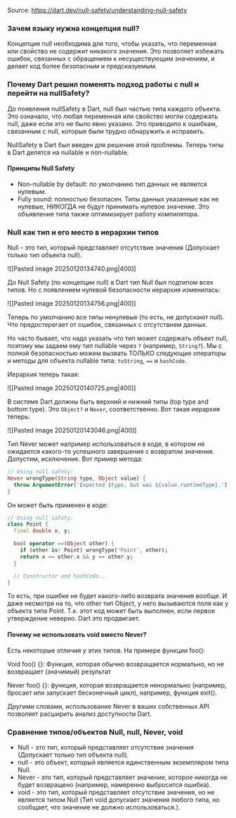 
Source: https://dart.dev/null-safety/understanding-null-safety

### **Зачем языку нужна концепция null?**

Концепция null необходима для того, чтобы указать, что переменная или свойство не содержит никакого значения. Это позволяет избежать ошибок, связанных с обращением к несуществующим значениям, и делает код более безопасным и предсказуемым.

### **Почему Dart решил поменять подход работы с null и перейти на nullSafety?**

До появления nullSafety в Dart, null был частью типа каждого объекта. Это означало, что любая переменная или свойство могли содержать null, даже если это не было явно указано. Это приводило к ошибкам, связанным с null, которые были трудно обнаружить и исправить.

NullSafety в Dart был введен для решения этой проблемы. Теперь типы в Dart делятся на nullable и non-nullable.

#### Принципы Null Safety

- Non-nullable by default: по умолчанию тип данных не является нулевым.
- Fully sound: полностью безопасен. Типы данных указанные как не нулевые, НИКОГДА не будут принимать нулевое значение. Это объявление типа также оптимизирует работу компилятора.

### **Null как тип и его место в иерархии типов**

Null - это тип, который представляет отсутствие значения (Допускает только тип объекта null).

![[Pasted image 20250120134740.png|400]]

До Null Safety (по концепции null) в Dart тип Null был подтипом всех типов. Но с появлением нулевой безопасности иерархия изменилась: 

![[Pasted image 20250120134756.png|400]]

Теперь по умолчанию все типы ненулевые (то есть, не допускают null). Что предостерегает от ошибок, связанных с отсутствием данных.

Но часто бывает, что надо указать что тип может содержать объект null, поэтому мы задаем ему тип nullable через `?` (например, `String?`). Мы с полной безопасностью можем вызвать ТОЛЬКО следующие операторы и методы для объекта nullable типа: `toString`, `==` и `hashCode`.

Иерархия теперь такая:

![[Pasted image 20250120140725.png|400]]

В системе Dart должны быть верхний и нижний типы (top type and bottom type). Это `Object?` и  `Never`, соответственно. Вот такая иерархия теперь:

![[Pasted image 20250120143046.png|400]]

Тип Never может например использоваться в коде, в котором не ожидается какого-то успешного завершения с возвратом значения. Допустим, исключение. Вот пример метода:

```dart
// Using null safety:
Never wrongType(String type, Object value) {
  throw ArgumentError('Expected $type, but was ${value.runtimeType}.');
}
```

Он может быть применен в коде:

```dart
// Using null safety:
class Point {
  final double x, y;

  bool operator ==(Object other) {
    if (other is! Point) wrongType('Point', other);
    return x == other.x && y == other.y;
  }

  // Constructor and hashCode...
}
```

То есть, при ошибке не будет какого-либо возврата значения вообще. И даже несмотря на то, что other тип Object, у него вызываются поля как у объекта типа Point. Т.к. этот код может быть выполнен, если первое утверждение неверно. Dart это продвигает.

#### Почему не использовать void вместо Never?

Есть некоторые отличия у этих типов. На примере функции foo():

Void foo() {}: Функция, которая обычно возвращается нормально, но не возвращает (значимый) результат

Never foo() {}: функция, которая возвращается ненормально (например, бросает или запускает бесконечный цикл), например, функция exit().

Другими словами, использование Never в ваших собственных API позволяет расширить анализ доступности Dart.

### **Сравнение типов/объектов Null, null, Never, void**

- Null - это тип, который представляет отсутствие значения (Допускает только тип объекта null).
- null - это объект, который является единственным экземпляром типа Null.
- Never - это тип, который представляет значение, которое никогда не будет возвращено (например, намеренно выбросится ошибка).
- void - это тип, который представляет отсутствие значения, но не является типом Null (Тип void допускает значения любого типа, но сообщает, что значение не должно использоваться.).